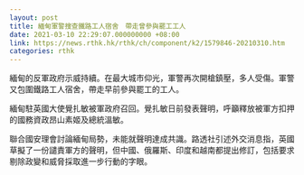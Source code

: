 ```yaml
---
layout: post
title: 緬甸軍警搜查鐵路工人宿舍　帶走曾參與罷工工人
date: 2021-03-10 22:29:07.000000000 +08:00
link: https://news.rthk.hk/rthk/ch/component/k2/1579846-20210310.htm
categories: rthk
---
```


緬甸的反軍政府示威持續。在最大城市仰光，軍警再次開槍鎮壓，多人受傷。軍警又包圍鐵路工人宿舍，帶走早前參與罷工的工人。

緬甸駐英國大使覺扎敏被軍政府召回。覺扎敏日前發表聲明，呼籲釋放被軍方扣押的國務資政昂山素姬及總統溫敏。

聯合國安理會討論緬甸局勢，未能就聲明達成共識。路透社引述外交消息指，英國草擬了一份譴責軍方的聲明，但中國、俄羅斯、印度和越南都提出修訂，包括要求剔除政變和威脅採取進一步行動的字眼。
